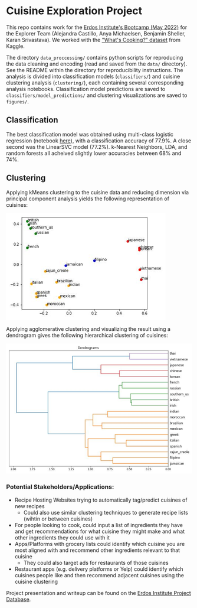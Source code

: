 # Cuisine Exploration Project

This repo contains work for the [Erdos Institute's Bootcamp (May 2022)](https://www.erdosinstitute.org/code) for the Explorer Team (Alejandra Castillo, Anya Michaelsen, Benjamin Sheller, Karan Srivastava). We worked with the ["What's Cooking?" dataset](https://www.kaggle.com/datasets/kaggle/recipe-ingredients-dataset) from Kaggle.

The directory `data_proccessing/` contains python scripts for reproducing the data cleaning and encoding (read and saved from the `data/` directory). See the README within the directory for reproducibility instructions. The analysis is divided into classification models (`classifiers/`) and cuisine clustering analysis (`clustering/`), each containing several corresponding analysis notebooks. Classification model predictions are saved to `classifiers/model_predictions/` and clustering visualizations are saved to `figures/`. 

## Classification 

The best classification model was obtained using multi-class logistic regression (notebook [here](https://github.com/amichaelsen/cooking-cuisine-analysis/blob/main/classifiers/logistic_model.ipynb)), with a classification accuracy of 77.9%. A close second was the LinearSVC model (77.2%). k-Nearest Neighbors, LDA, and random forests all acheived slightly lower accuracies between 68% and 74%. 

## Clustering

Applying kMeans clustering to the cuisine data and reducing dimension via principal component analysis yields the following representation of cuisines: 

![K-Means Clustering](/figures/clustering_kmeans.jpg)

Applying agglomerative clustering and visualizing the result using a dendrogram gives the following hierarchical clustering of cuisines: 

![Agllomerative Clustering](/figures/clustering_dendrogram.jpg)


### Potential Stakeholders/Applications:
* Recipe Hosting Websites trying to automatically tag/predict cuisines of new recipes 
  * Could also use similar clustering techniques to generate recipe lists (wihtin or between cuisines) 
* For people looking to cook, could input a list of ingredients they have and get recommendations for what cuisine they might make and what other ingredients they could use with it
* Apps/Platforms with grocery lists could identify which cuisine you are most aligned with and recommend other ingredients relevant to that cuisine
  *  They could also target ads for restaurants of those cuisines 
* Restaurant apps (e.g. delivery platforms or Yelp) could identify which cuisines people like and then recommend adjacent cuisines using the cuisine clustering 

Project presentation and writeup can be found on the [Erdos Institute Project Database](https://www.erdosinstitute.org/project-database).

